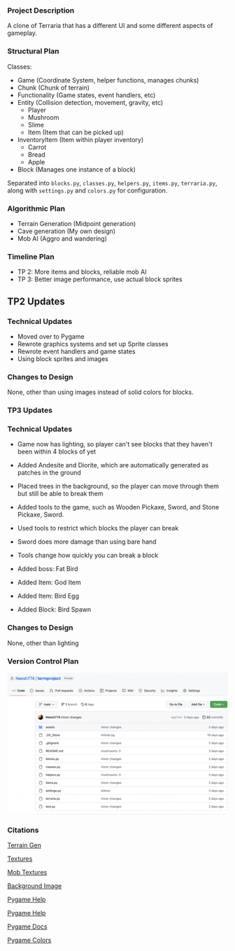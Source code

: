 ### Project Description

A clone of Terraria that has a different UI and some different aspects of gameplay.

### Structural Plan

Classes:

- Game (Coordinate System, helper functions, manages chunks)
- Chunk (Chunk of terrain)
- Functionality (Game states, event handlers, etc)
- Entity (Collision detection, movement, gravity, etc)
  - Player
  - Mushroom
  - Slime
  - Item (Item that can be picked up)
- InventoryItem (Item within player inventory)
  - Carrot
  - Bread
  - Apple
- Block (Manages one instance of a block)

Separated into `blocks.py`, `classes.py`, `helpers.py`, `items.py`, `terraria.py`, along with `settings.py` and `colors.py` for configuration.

### Algorithmic Plan

- Terrain Generation (Midpoint generation)
- Cave generation (My own design)
- Mob AI (Aggro and wandering)

### Timeline Plan

- TP 2: More items and blocks, reliable mob AI
- TP 3: Better image performance, use actual block sprites

## TP2 Updates

### Technical Updates

- Moved over to Pygame
- Rewrote graphics systems and set up Sprite classes
- Rewrote event handlers and game states
- Using block sprites and images

### Changes to Design

None, other than using images instead of solid colors for blocks.

### TP3 Updates

### Technical Updates

- Game now has lighting, so player can't see blocks that they haven't been within 4 blocks of yet
- Added Andesite and Diorite, which are automatically generated as patches in the ground
- Placed trees in the background, so the player can move through them but still be able to break them
- Added tools to the game, such as Wooden Pickaxe, Sword, and Stone Pickaxe, Sword.
- Used tools to restrict which blocks the player can break
- Sword does more damage than using bare hand
- Tools change how quickly you can break a block

- Added boss: Fat Bird
- Added Item: God Item
- Added Item: Bird Egg
- Added Block: Bird Spawn

### Changes to Design

None, other than lighting

### Version Control Plan

![git](./github.png)

### Citations

[Terrain Gen](https://learn.64bitdragon.com/articles/computer-science/procedural-generation/the-diamond-square-algorithm)

[Textures](https://resourcepack.net/dandelion-resource-pack/)

[Mob Textures](https://pixelfrog-assets.itch.io/pixel-adventure-2)

[Background Image](https://www.deviantart.com/jonata-d/art/Mountain-Sprite-001-706211298)

[Pygame Help](https://kidscancode.org/blog/2016/08/pygame_1-2_working-with-sprites/)

[Pygame Help](https://www.geeksforgeeks.org/pygame-creating-sprites/)

[Pygame Docs](https://www.pygame.org/docs/)

[Pygame Colors](https://riptutorial.com/pygame/example/23788/transparency)

